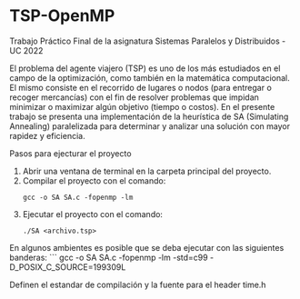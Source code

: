 # TSP-OpenMP
Trabajo Práctico Final de la asignatura Sistemas Paralelos y Distribuidos - UC 2022

El problema del agente viajero (TSP) es uno de los más estudiados en el campo de la optimización, como también en la matemática computacional. El mismo consiste en el recorrido de lugares o nodos (para entregar o recoger mercancías) con el fin de resolver problemas que impidan minimizar o maximizar algún objetivo (tiempo o costos). En el presente trabajo se presenta una implementación de la heurística de SA (Simulating Annealing) paralelizada para determinar y analizar una solución con mayor rapidez y eficiencia.

Pasos para ejecturar el proyecto
1. Abrir una ventana de terminal en la carpeta principal del
proyecto.
2. Compilar el proyecto con el comando:
    ```
    gcc -o SA SA.c -fopenmp -lm
3. Ejecutar el proyecto con el comando:
    ```
    ./SA <archivo.tsp>

En algunos ambientes es posible que se deba ejecutar con las siguientes banderas:
    ```
    gcc -o SA SA.c -fopenmp -lm -std=c99 -D_POSIX_C_SOURCE=199309L
    
Definen el estandar de compilación y la fuente para el header time.h

